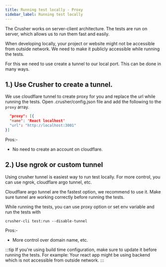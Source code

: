```yaml
---
title: Running test locally - Proxy
sidebar_label: Running test locally
---
```


<head>
  <title>Cruhser CLI : Crusher Docs</title>
  <meta name="description" content="Crusher.dev" />
</head>

The Crusher works on server-client architecture. The tests are run on server, which allows us to run them fast and easily.

When developing locally, your project or website might not be accessible from outside network. We need to make it publicly accessible while running the tests.

For this we need to use create a tunnel to our local port. This can be done in many ways.

## 1.) Use Crusher to create a tunnel.

We use cloudflare tunnel to create proxy for you and replace the url while running the tests.
Open .crusher/config.json file and add the following to the `proxy` array.

```json
  "proxy": [{
  "name": 'React localhost'
  "url": "http://localhost:3001"
}]
```

Pros:-

- No need to create an account on cloudflare.

## 2.) Use ngrok or custom tunnel

Using crusher tunnel is easiest way to run test locally. For more control, you can use ngrok, cloudflare argo tunnel, etc.

Cloudflare argo tunnel are the fastest option, we recommend to use it. Make sure tunnel are working correctly before running the tests.

While running the tests, you can use proxy option or set env variable and run the tests with

`crusher-cli test:run --disable-tunnel`

Pros:-

- More control over domain name, etc.

:::tip
If you're using build time configuration, make sure to update it before running the tests.
For example: Your react app might be using backend which is not accessible from outside network.
:::
